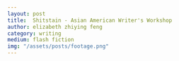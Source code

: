 ```yaml
---
layout: post
title:  Shitstain - Asian American Writer's Workshop
author: elizabeth zhiying feng
category: writing
medium: flash fiction
img: "/assets/posts/footage.png"
---
```

